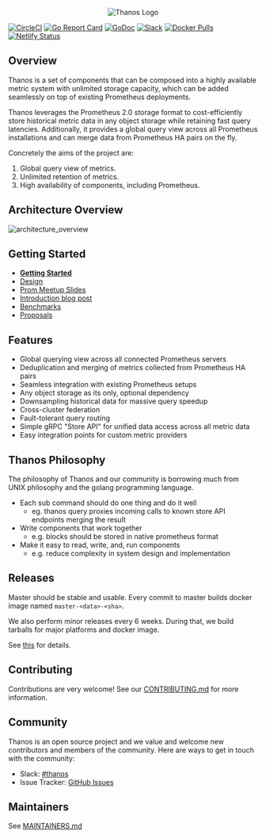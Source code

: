 <p align="center"><img src="docs/img/Thanos-logo_fullmedium.png" alt="Thanos Logo"></p>

[![CircleCI](https://circleci.com/gh/improbable-eng/thanos.svg?style=svg)](https://circleci.com/gh/improbable-eng/thanos)
[![Go Report Card](https://goreportcard.com/badge/github.com/improbable-eng/thanos)](https://goreportcard.com/report/github.com/improbable-eng/thanos)
[![GoDoc](https://godoc.org/github.com/improbable-eng/thanos?status.svg)](https://godoc.org/github.com/improbable-eng/thanos)
[![Slack](https://img.shields.io/badge/join%20slack-%23thanos-brightgreen.svg)](https://join.slack.com/t/improbable-eng/shared_invite/enQtMzQ1ODcyMzQ5MjM4LWY5ZWZmNGM2ODc5MmViNmQ3ZTA3ZTY3NzQwOTBlMTkzZmIxZTIxODk0OWU3YjZhNWVlNDU3MDlkZGViZjhkMjc)
[![Docker Pulls](https://img.shields.io/docker/pulls/improbable/thanos.svg?maxAge=604800)](https://hub.docker.com/r/improbable/thanos/)
[![Netlify Status](https://api.netlify.com/api/v1/badges/664a5091-934c-4b0e-a7b6-bc12f822a590/deploy-status)](https://app.netlify.com/sites/thanos-io/deploys)

## Overview

Thanos is a set of components that can be composed into a highly available metric
system with unlimited storage capacity, which can be added seamlessly on top of existing
Prometheus deployments.

Thanos leverages the Prometheus 2.0 storage format to cost-efficiently store historical metric
data in any object storage while retaining fast query latencies. Additionally, it provides
a global query view across all Prometheus installations and can merge data from Prometheus
HA pairs on the fly.

Concretely the aims of the project are:

1. Global query view of metrics.
1. Unlimited retention of metrics.
1. High availability of components, including Prometheus.

## Architecture Overview

![architecture_overview](docs/img/arch.jpg)

## Getting Started

* **[Getting Started](docs/getting-started.md)**
* [Design](docs/design.md)
* [Prom Meetup Slides](https://www.slideshare.net/BartomiejPotka/thanos-global-durable-prometheus-monitoring)
* [Introduction blog post](https://improbable.io/games/blog/thanos-prometheus-at-scale)
* [Benchmarks](https://github.com/improbable-eng/thanos/tree/master/benchmark)
* [Proposals](docs/proposals)

## Features

* Global querying view across all connected Prometheus servers
* Deduplication and merging of metrics collected from Prometheus HA pairs
* Seamless integration with existing Prometheus setups
* Any object storage as its only, optional dependency
* Downsampling historical data for massive query speedup
* Cross-cluster federation
* Fault-tolerant query routing
* Simple gRPC "Store API" for unified data access across all metric data
* Easy integration points for custom metric providers

## Thanos Philosophy

The philosophy of Thanos and our community is borrowing much from UNIX philosophy and the golang programming language.

* Each sub command should do one thing and do it well
  * eg. thanos query proxies incoming calls to known store API endpoints merging the result
* Write components that work together
  * e.g. blocks should be stored in native prometheus format
* Make it easy to read, write, and, run components
  * e.g. reduce complexity in system design and implementation

## Releases

Master should be stable and usable. Every commit to master builds docker image named `master-<data>-<sha>`.

We also perform minor releases every 6 weeks. 
During that, we build tarballs for major platforms and docker image.

See [this](docs/release-process.md) for details.

## Contributing

Contributions are very welcome! See our [CONTRIBUTING.md](CONTRIBUTING.md) for more information.

## Community

Thanos is an open source project and we value and welcome new contributors and members
of the community. Here are ways to get in touch with the community:

* Slack: [#thanos](https://join.slack.com/t/improbable-eng/shared_invite/enQtMzQ1ODcyMzQ5MjM4LWY5ZWZmNGM2ODc5MmViNmQ3ZTA3ZTY3NzQwOTBlMTkzZmIxZTIxODk0OWU3YjZhNWVlNDU3MDlkZGViZjhkMjc)
* Issue Tracker: [GitHub Issues](https://github.com/improbable-eng/thanos/issues)

## Maintainers

See [MAINTAINERS.md](MAINTAINERS.md)